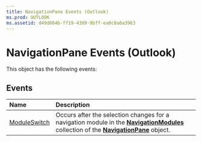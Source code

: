 ```yaml
---
title: NavigationPane Events (Outlook)
ms.prod: OUTLOOK
ms.assetid: d49d084b-ff19-4309-9bff-ea0c0a6a3963
---
```



# NavigationPane Events (Outlook)
This object has the following events:

## Events



|**Name**|**Description**|
|:-----|:-----|
|[ModuleSwitch](navigationpane-moduleswitch-event-outlook.md)|Occurs after the selection changes for a navigation module in the  **[NavigationModules](navigationmodules-object-outlook.md)** collection of the **[NavigationPane](navigationpane-object-outlook.md)** object.|

